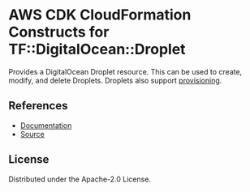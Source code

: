# AWS CDK CloudFormation Constructs for TF::DigitalOcean::Droplet

Provides a DigitalOcean Droplet resource. This can be used to create,
modify, and delete Droplets. Droplets also support
[provisioning](https://www.terraform.io/docs/language/resources/provisioners/syntax.html).

## References

* [Documentation](https://github.com/iann0036/cfn-tf-custom-types/blob/docs/resources/digitalocean/TF-DigitalOcean-Droplet/docs/README.md)
* [Source](https://github.com/iann0036/cfn-tf-custom-types.git)

## License

Distributed under the Apache-2.0 License.
